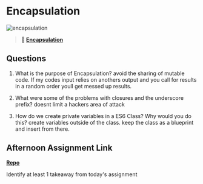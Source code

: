 # Encapsulation

![encapsulation](https://bcw.blob.core.windows.net/public/img/journals/5838157482080222)

> **📖 [Encapsulation](https://codeworksacademy.com/fs-student-guide/resources/wk3/02-Encapsulation)**

## Questions

1. What is the purpose of Encapsulation?
avoid the sharing of mutable code. If my codes input relies on anothers output and you call for results in a random order youll get messed up results.

2. What were some of the problems with closures and the underscore prefix?
doesnt limit a hackers area of attack

3. How do we create private variables in a ES6 Class? Why would you do this?
create variables outside of the class. keep the class as a blueprint and insert from there.

## Afternoon Assignment Link

**[Repo](https://github.com/TyHafen/vending-machine.git)**

Identify at least 1 takeaway from today's assignment
